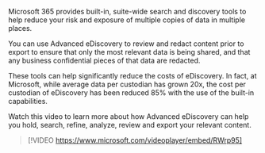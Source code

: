 Microsoft 365 provides built-in, suite-wide search and discovery tools to help reduce your risk and exposure of multiple copies of data in multiple places. 

You can use Advanced eDiscovery to review and redact content prior to export to ensure that only the most relevant data is being shared, and that any business confidential pieces of that data are redacted.

These tools can help significantly reduce the costs of eDiscovery. In fact, at Microsoft, while average data per custodian has grown 20x, the cost per custodian of eDiscovery has been reduced 85% with the use of the built-in capabilities. 

Watch this video to learn more about how Advanced eDiscovery can help you hold, search, refine, analyze, review and export your relevant content.


> [!VIDEO https://www.microsoft.com/videoplayer/embed/RWrp95]
